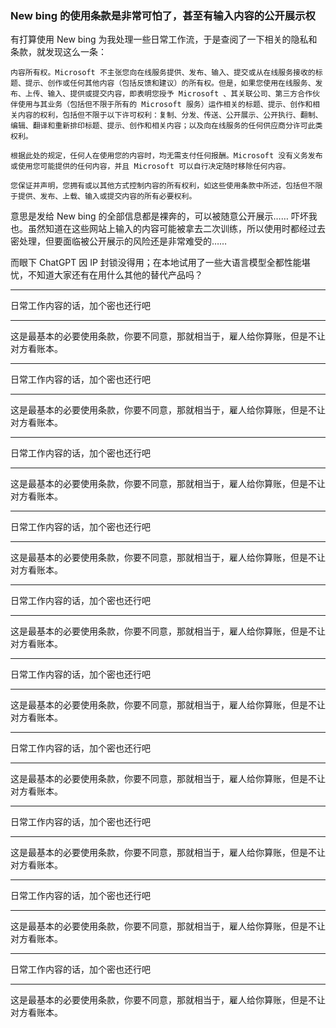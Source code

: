 ### New bing 的使用条款是非常可怕了，甚至有输入内容的公开展示权

有打算使用 New bing 为我处理一些日常工作流，于是查阅了一下相关的隐私和条款，就发现这么一条：

``` 
内容所有权。Microsoft 不主张您向在线服务提供、发布、输入、提交或从在线服务接收的标题、提示、创作或任何其他内容（包括反馈和建议）的所有权。但是，如果您使用在线服务、发布、上传、输入、提供或提交内容，即表明您授予 Microsoft 、其关联公司、第三方合作伙伴使用与其业务（包括但不限于所有的 Microsoft 服务）运作相关的标题、提示、创作和相关内容的权利，包括但不限于以下许可权利：复制、分发、传送、公开展示、公开执行、翻制、编辑、翻译和重新排印标题、提示、创作和相关内容；以及向在线服务的任何供应商分许可此类权利。

根据此处的规定，任何人在使用您的内容时，均无需支付任何报酬。Microsoft 没有义务发布或使用您可能提供的任何内容，并且 Microsoft 可以自行决定随时移除任何内容。

您保证并声明，您拥有或以其他方式控制内容的所有权利，如这些使用条款中所述，包括但不限于提供、发布、上载、输入或提交内容的所有必要权利。
``` 
意思是发给 New bing 的全部信息都是裸奔的，可以被随意公开展示…… 吓坏我也。虽然知道在这些网站上输入的内容可能被拿去二次训练，所以使用时都经过去密处理，但要面临被公开展示的风险还是非常难受的……

而眼下 ChatGPT 因 IP 封锁没得用；在本地试用了一些大语言模型全都性能堪忧，不知道大家还有在用什么其他的替代产品吗？

---------------------------------------------------

日常工作内容的话，加个密也还行吧

---------------------------------------------------

这是最基本的必要使用条款，你要不同意，那就相当于，雇人给你算账，但是不让对方看账本。

---------------------------------------------------

日常工作内容的话，加个密也还行吧

---------------------------------------------------

这是最基本的必要使用条款，你要不同意，那就相当于，雇人给你算账，但是不让对方看账本。

---------------------------------------------------

日常工作内容的话，加个密也还行吧

---------------------------------------------------

这是最基本的必要使用条款，你要不同意，那就相当于，雇人给你算账，但是不让对方看账本。

---------------------------------------------------

日常工作内容的话，加个密也还行吧

---------------------------------------------------

这是最基本的必要使用条款，你要不同意，那就相当于，雇人给你算账，但是不让对方看账本。

---------------------------------------------------

日常工作内容的话，加个密也还行吧

---------------------------------------------------

这是最基本的必要使用条款，你要不同意，那就相当于，雇人给你算账，但是不让对方看账本。

---------------------------------------------------

日常工作内容的话，加个密也还行吧

---------------------------------------------------

这是最基本的必要使用条款，你要不同意，那就相当于，雇人给你算账，但是不让对方看账本。

---------------------------------------------------

日常工作内容的话，加个密也还行吧

---------------------------------------------------

这是最基本的必要使用条款，你要不同意，那就相当于，雇人给你算账，但是不让对方看账本。

---------------------------------------------------

日常工作内容的话，加个密也还行吧

---------------------------------------------------

这是最基本的必要使用条款，你要不同意，那就相当于，雇人给你算账，但是不让对方看账本。

---------------------------------------------------

日常工作内容的话，加个密也还行吧

---------------------------------------------------

这是最基本的必要使用条款，你要不同意，那就相当于，雇人给你算账，但是不让对方看账本。

---------------------------------------------------

日常工作内容的话，加个密也还行吧

---------------------------------------------------

这是最基本的必要使用条款，你要不同意，那就相当于，雇人给你算账，但是不让对方看账本。

